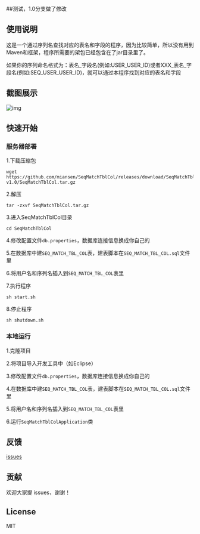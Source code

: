 ##测试，1.0分支做了修改

## 使用说明

这是一个通过序列名查找对应的表名和字段的程序，因为比较简单，所以没有用到Maven和框架，程序所需要的架包已经包含在了jar目录里了。

如果你的序列命名格式为：表名_字段名(例如:USER_USER_ID)或者XXX_表名_字段名(例如:SEQ_USER_USER_ID)，就可以通过本程序找到对应的表名和字段

## 截图展示

![img](https://i.loli.net/2018/10/26/5bd2e1ef143b6.jpg)

## 快速开始

### 服务器部署

1.下载压缩包

```
wget https://github.com/miansen/SeqMatchTblCol/releases/download/SeqMatchTblCol-v1.0/SeqMatchTblCol.tar.gz
```

2.解压

```
tar -zxvf SeqMatchTblCol.tar.gz
```

3.进入SeqMatchTblCol目录

```
cd SeqMatchTblCol
```

4.修改配置文件`db.properties`，数据库连接信息换成你自己的

5.在数据库中建`SEQ_MATCH_TBL_COL`表，建表脚本在`SEQ_MATCH_TBL_COL.sql`文件里

6.将用户名和序列名插入到`SEQ_MATCH_TBL_COL`表里

7.执行程序

```
sh start.sh
```

8.停止程序

```
sh shutdown.sh
```

### 本地运行

1.克隆项目



2.将项目导入开发工具中（如Eclipse）

3.修改配置文件`db.properties`，数据库连接信息换成你自己的

4.在数据库中建`SEQ_MATCH_TBL_COL`表，建表脚本在`SEQ_MATCH_TBL_COL.sql`文件里

5.将用户名和序列名插入到`SEQ_MATCH_TBL_COL`表里

6.运行`SeqMatchTblColApplication`类

## 反馈

[issues](https://github.com/miansen/SeqMatchTblCol/issues)

## 贡献

欢迎大家提 issues，谢谢！

## License

MIT
